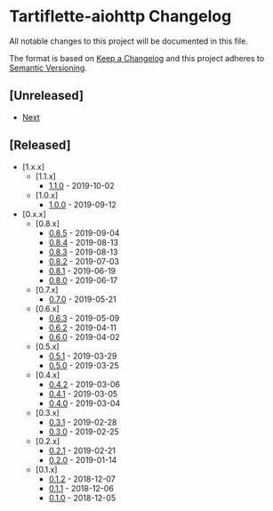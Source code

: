 # Tartiflette-aiohttp Changelog

All notable changes to this project will be documented in this file.

The format is based on [Keep a Changelog](http://keepachangelog.com/en/1.0.0/)
and this project adheres to [Semantic Versioning](http://semver.org/spec/v2.0.0.html).

## [Unreleased]

- [Next](./changelogs/next.md)

## [Released]

- [1.x.x]
  - [1.1.x]
    - [1.1.0](./changelogs/1.1.0.md) - 2019-10-02
  - [1.0.x]
    - [1.0.0](./changelogs/1.0.0.md) - 2019-09-12
- [0.x.x]
  - [0.8.x]
    - [0.8.5](./changelogs/0.8.5.md) - 2019-09-04
    - [0.8.4](./changelogs/0.8.4.md) - 2019-08-13
    - [0.8.3](./changelogs/0.8.3.md) - 2019-08-13
    - [0.8.2](./changelogs/0.8.2.md) - 2019-07-03
    - [0.8.1](./changelogs/0.8.1.md) - 2019-06-19
    - [0.8.0](./changelogs/0.8.0.md) - 2019-06-17
  - [0.7.x]
    - [0.7.0](./changelogs/0.7.0.md) - 2019-05-21
  - [0.6.x]
    - [0.6.3](./changelogs/0.6.3.md) - 2019-05-09
    - [0.6.2](./changelogs/0.6.2.md) - 2019-04-11
    - [0.6.0](./changelogs/0.6.0.md) - 2019-04-02
  - [0.5.x]
    - [0.5.1](./changelogs/0.5.1.md) - 2019-03-29
    - [0.5.0](./changelogs/0.5.0.md) - 2019-03-25
  - [0.4.x]
    - [0.4.2](./changelogs/0.4.2.md) - 2019-03-06
    - [0.4.1](./changelogs/0.4.1.md) - 2019-03-05
    - [0.4.0](./changelogs/0.4.0.md) - 2019-03-04
  - [0.3.x]
    - [0.3.1](./changelogs/0.3.1.md) - 2019-02-28
    - [0.3.0](./changelogs/0.3.0.md) - 2019-02-25
  - [0.2.x]
    - [0.2.1](./changelogs/0.2.1.md) - 2019-02-21
    - [0.2.0](./changelogs/0.2.0.md) - 2019-01-14
  - [0.1.x]
    - [0.1.2](./changelogs/0.1.2.md) - 2018-12-07
    - [0.1.1](./changelogs/0.1.1.md) - 2018-12-06
    - [0.1.0](./changelogs/0.1.0.md) - 2018-12-05
